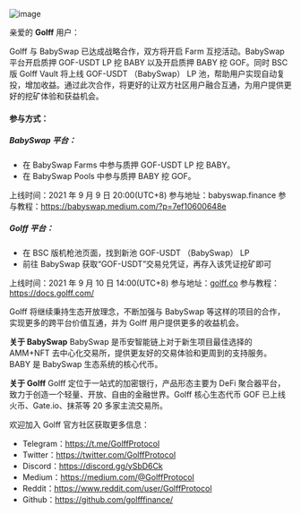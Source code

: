 ![image](https://docs.golff.com/blog/page/37.png)

亲爱的 **Golff** 用户：

Golff 与 BabySwap 已达成战略合作，双方将开启 Farm 互挖活动。BabySwap 平台开启质押 GOF-USDT LP 挖 BABY 以及开启质押 BABY 挖 GOF。同时 BSC 版 Golff Vault 将上线 GOF-USDT （BabySwap） LP 池，帮助用户实现自动复投，增加收益。通过此次合作，将更好的让双方社区用户融合互通，为用户提供更好的挖矿体验和获益机会。

#### 参与方式：

##### BabySwap 平台：

- 在 BabySwap Farms 中参与质押 GOF-USDT LP 挖 BABY。
- 在 BabySwap Pools 中参与质押 BABY 挖 GOF。

上线时间：2021 年 9 月 9 日 20:00(UTC+8)
参与地址：babyswap.finance
参与教程：https://babyswap.medium.com/?p=7ef10600648e

##### Golff 平台：

- 在 BSC 版机枪池页面，找到新池 GOF-USDT （BabySwap） LP
- 前往 BabySwap 获取“GOF-USDT”交易兑凭证，再存入该凭证挖矿即可

上线时间：2021 年 9 月 10 日 14:00(UTC+8)
参与地址：[golff.co](https://golff.co/)
参与教程：https://docs.golff.com/

Golff 将继续秉持生态开放理念，不断加强与 BabySwap 等这样的项目的合作，实现更多的跨平台价值互通，并为 Golff 用户提供更多的收益机会。



**关于 BabySwap**
BabySwap 是币安智能链上对于新生项目最佳选择的 AMM+NFT 去中心化交易所，提供更友好的交易体验和更周到的支持服务。BABY 是 BabySwap 生态系统的核心代币。

**关于 Golff**
Golff 定位于一站式的加密银行，产品形态主要为 DeFi 聚合器平台，致力于创造一个轻量、开放、自由的金融世界。Golff 核心生态代币 GOF 已上线 火币、Gate.io、抹茶等 20 多家主流交易所。

欢迎加入 Golff 官方社区获取更多信息：

- Telegram：https://t.me/GolffProtocol
- Twitter：https://twitter.com/GolffProtocol
- Discord：https://discord.gg/ySbD6Ck
- Medium：https://medium.com/@GolffProtocol
- Reddit：https://www.reddit.com/user/GolffProtocol
- Github：https://github.com/golfffinance/
